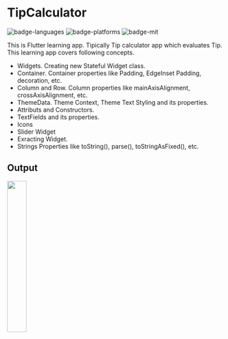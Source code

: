 # TipCalculator

![badge-languages] ![badge-platforms] ![badge-mit]

[badge-platforms]: https://img.shields.io/badge/Flutter-Cross%20Platform-red
[badge-languages]: https://img.shields.io/badge/Flutter-02569B?style=flat&logo=flutter&logoColor=white
[badge-mit]: https://img.shields.io/badge/license-MIT-blue.svg

This is Flutter learning app. Tipically Tip calculator app which evaluates Tip. This learning app covers following concepts. 

- Widgets. Creating new Stateful Widget class. 
- Container. Container properties like Padding, EdgeInset Padding, decoration, etc.
- Column and Row. Column properties like mainAxisAlignment, crossAxisAlignment, etc.
- ThemeData. Theme Context, Theme Text Styling and its properties. 
- Attributs and Constructors.
- TextFields and its properties.
- Icons
- Slider Widget
- Exracting Widget.
- Strings Properties like toString(), parse(), toStringAsFixed(), etc. 

## Output 

<img src="https://github.com/user-attachments/assets/1f4b981c-3b00-4630-a2dd-0b66f87aed35" width=30% height=30%>
